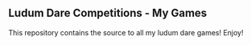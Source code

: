 Ludum Dare Competitions - My Games
-----

This repository contains the source to all my ludum dare games!
Enjoy!
